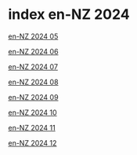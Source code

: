# index en-NZ 2024

<a href="./05">en-NZ 2024 05</a>

<a href="./06">en-NZ 2024 06</a>

<a href="./07">en-NZ 2024 07</a>

<a href="./08">en-NZ 2024 08</a>

<a href="./09">en-NZ 2024 09</a>

<a href="./10">en-NZ 2024 10</a>

<a href="./11">en-NZ 2024 11</a>

<a href="./12">en-NZ 2024 12</a>
